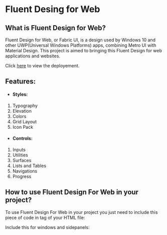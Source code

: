 # Fluent Desing for Web

## What is Fluent Design for Web?
Fluent Design for Web, or Fabric UI, is a design used by Windows 10 and other UWP(Universal Windows Platforms) apps, combining Metro UI with Material Design. This project is aimed to bringing this Fluent Design for web applications and websites.

Click [here](https://fluentdesignforweb.github.io/) to view the deployement.

## Features:
- #### Styles:
1. Typography
2. Elevation
3. Colors
4. Grid Layout
5. Icon Pack

- #### Controls:
1. Inputs 
2. Utilities
3. Surfaces
4. Lists and Tables
5. Navigations
6. Progress

## How to use Fluent Design For Web in your project?

To use Fluent Design For Web in your project you just need to include this piece of code in <head> tag of your HTML file:
<link href="https://fluentdesignforweb.github.io/fluent.css" rel="stylesheet" type="text/css">
Include this for windows and sidepanels:
<script src="https://fluentdesignforweb.github.io/fluent.js"></script>
